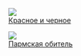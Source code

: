 ![](/books/prose_classic/Фредерик%20Стендаль/Красное%20и%20черное.jpg)  
[Красное и черное](/books/prose_classic/Фредерик%20Стендаль/Красное%20и%20черное)

![](/books/prose_classic/Фредерик%20Стендаль/Пармская%20обитель.jpg)  
[Пармская обитель](/books/prose_classic/Фредерик%20Стендаль/Пармская%20обитель)
